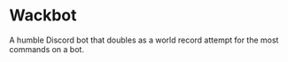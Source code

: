 # Wackbot
A humble Discord bot that doubles as a world record attempt for the most commands on a bot.
